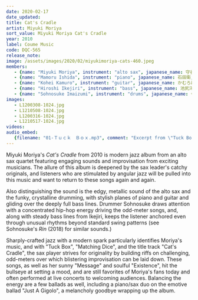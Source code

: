 ```yaml
---
date: 2020-02-17
date_updated: 
title: Cat's Cradle
artist: Miyuki Moriya
sort_value: Miyuki Moriya Cat's Cradle
year: 2010
label: Coume Music
code: DQC-565
release_note: 
image: /assets/images/2020/02/miyukimoriya-cats-460.jpeg
members:
   - {name: "Miyuki Moriya", instrument: "alto sax", japanese_name: 守谷美由貴, url: "http://miyukimoriya.blogspot.com/"}
   - {name: "Mamoru Ishida", instrument: "piano", japanese_name: 石田衛, url: "http://mamoruishida.blogspot.com/"}
   - {name: "Kohei Kamuro", instrument: "guitar", japanese_name: かむろ耕平, url: "https://ameblo.jp/chicagomoon/"}
   - {name: "Hiroshi Ikejiri", instrument: "bass", japanese_name: 池尻洋史, url: "https://www.hiroshiikejiri.com/"}
   - {name: "Sohnosuke Imaizumi", instrument: "drums", japanese_name: 今泉総之輔, url: "http://www.imaizumisohnosuke.com/"}
images: 
   - L1200308-1024.jpg
   - L1210508-1024.jpg
   - L1200316-1024.jpg
   - L1210517-1024.jpg
videos: 
audio_embed:
   {filename: "01-Ｔｕｃｋ　Ｂｏｘ.mp3", comment: "Excerpt from \"Tuck Box\", the first track on this album:"}
---
```


Miyuki Moriya's *Cat's Cradle* from 2010 is modern jazz album from an alto sax quartet featuring engaging sounds and improvisation from exciting musicians. The allure of this album is deepened by the sax leader's catchy originals, and listeners who are stimulated by angular jazz will be pulled into this music and want to return to these songs again and again.

Also distinguishing the sound is the edgy, metallic sound of the alto sax and the funky, crystalline drumming, with stylish planes of piano and guitar and gliding over the deeply full bass lines. Drummer Sohnosuke draws attention with a concentrated hip-hop energy driving the odd-meter songs, and, along with steady bass lines from Ikejiri, keeps the listener anchored even through unusual rhythms beyond standard swing patterns (see Sohnosuke's *Rin* (2018) for similar sounds.)

Sharply-crafted jazz with a modern spark particularly identifies Moriya's music, and with "Tuck Box", "Matching Dice", and the title track "Cat's Cradle", the sax player strives for originality by building riffs on challenging, odd-meters over which blistering improvisation can be laid down. These songs, as well as her sunny "Message" and soulful "Existence", hit the bullseye at setting a mood, and are still favorites of Moriya's fans today and often performed at live concerts to welcoming audiences. Balancing the energy are a few ballads as well, including a piano/sax duo on the emotive ballad "Just A Gigolo", a melancholy goodbye wrapping up the album.


